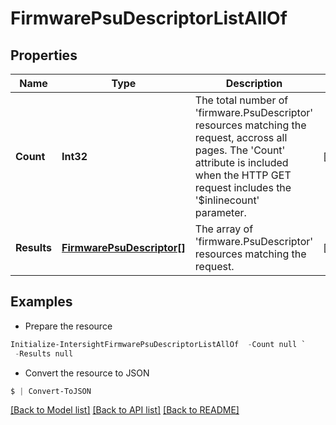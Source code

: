 # FirmwarePsuDescriptorListAllOf
## Properties

Name | Type | Description | Notes
------------ | ------------- | ------------- | -------------
**Count** | **Int32** | The total number of &#39;firmware.PsuDescriptor&#39; resources matching the request, accross all pages. The &#39;Count&#39; attribute is included when the HTTP GET request includes the &#39;$inlinecount&#39; parameter. | [optional] 
**Results** | [**FirmwarePsuDescriptor[]**](FirmwarePsuDescriptor.md) | The array of &#39;firmware.PsuDescriptor&#39; resources matching the request. | [optional] 

## Examples

- Prepare the resource
```powershell
Initialize-IntersightFirmwarePsuDescriptorListAllOf  -Count null `
 -Results null
```

- Convert the resource to JSON
```powershell
$ | Convert-ToJSON
```

[[Back to Model list]](../README.md#documentation-for-models) [[Back to API list]](../README.md#documentation-for-api-endpoints) [[Back to README]](../README.md)

